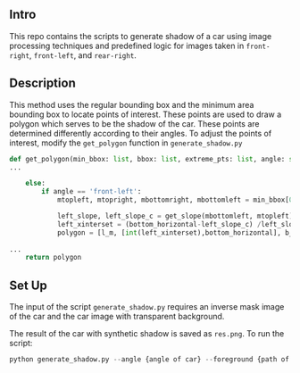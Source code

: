 
## Intro
This repo contains the scripts to generate shadow of a car using image processing techniques and predefined logic for images taken in
`front-right`, `front-left`, and `rear-right`.

## Description
This method uses the regular bounding box and the minimum area bounding box to locate points of interest. These points are used to
draw a polygon which serves to be the shadow of the car. These points are determined differently according to their angles. To adjust
the points of interest, modify the `get_polygon` function in `generate_shadow.py`

```python
def get_polygon(min_bbox: list, bbox: list, extreme_pts: list, angle: str):
...

    else:
        if angle == 'front-left':
            mtopleft, mtopright, mbottomright, mbottomleft = min_bbox[0], min_bbox[1], min_bbox[2], min_bbox[3]

            left_slope, left_slope_c = get_slope(mbottomleft, mtopleft)
            left_xinterset = (bottom_horizontal-left_slope_c) /left_slope
            polygon = [l_m, [int(left_xinterset),bottom_horizontal], b_m, r_m] # modify polygon coordinates here
            
...
    return polygon

```

## Set Up
The input of the script `generate_shadow.py` requires an inverse mask image of the car and the car image with transparent background.

The result of the car with synthetic shadow is saved as `res.png`. To run the script:

```python
python generate_shadow.py --angle {angle of car} --foreground {path of car image with transparent background} --mask {path of image mask}
```

